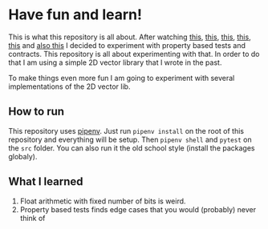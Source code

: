 # Have fun and learn!

This is what this repository is all about.
After watching [this](https://www.youtube.com/watch?v=MYucYon2-lk), [this](https://www.youtube.com/watch?v=p84DMv8TQuo), [this](https://www.youtube.com/watch?v=jmsk1QZQEvQ), [this](https://www.youtube.com/watch?v=5pwv3cuo3Qk), [this](https://www.youtube.com/watch?v=lNITrPhl2_A) and [also this](https://www.youtube.com/watch?v=H18vxq-VsCk) I decided to experiment with property based tests and contracts. This repository is all about experimenting with that. In order to do that I am using a simple 2D vector library that I wrote in the past.

To make things even more fun I am going to experiment with several implementations of the 2D vector lib.

## How to run

This repository uses [pipenv](https://pipenv.readthedocs.io). Just run `pipenv install` on the root of this repository and everything will be setup. Then `pipenv shell` and `pytest` on the `src` folder. You can also run it the old school style (install the packages globaly).

## What I learned

1. Float arithmetic with fixed number of bits is weird.
2. Property based tests finds edge cases that you would (probably) never think of
